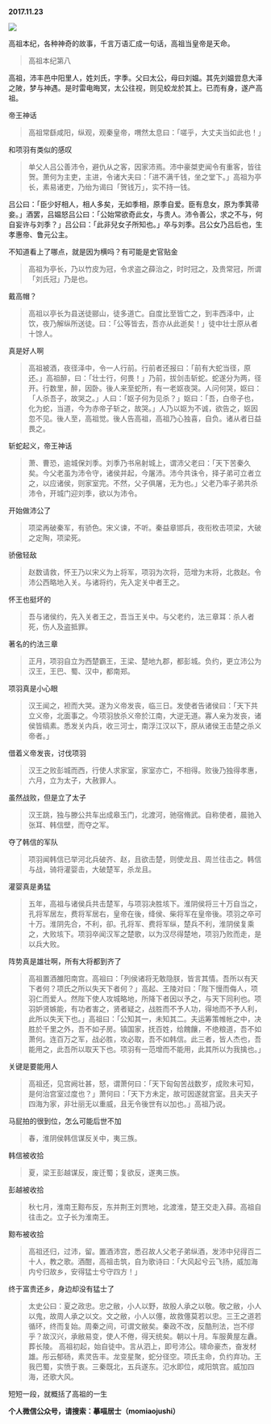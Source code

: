 
          
            
**2017.11.23**



![](//upload-images.jianshu.io/upload_images/51001-188b1d393be5c425.jpg)




高祖本纪，各种神奇的故事，千言万语汇成一句话，高祖当皇帝是天命。
>高祖本纪第八

高祖，沛丰邑中阳里人，姓刘氏，字季。父曰太公，母曰刘媪。其先刘媪尝息大泽之陂，梦与神遇。是时雷电晦冥，太公往视，则见蛟龙於其上。已而有身，遂产高祖。



帝王神话
>高祖常繇咸阳，纵观，观秦皇帝，喟然太息曰：「嗟乎，大丈夫当如此也！」



和项羽有类似的感叹
>单父人吕公善沛令，避仇从之客，因家沛焉。沛中豪桀吏闻令有重客，皆往贺。萧何为主吏，主进，令诸大夫曰：「进不满千钱，坐之堂下。」高祖为亭长，素易诸吏，乃绐为谒曰「贺钱万」，实不持一钱。

吕公曰：「臣少好相人，相人多矣，无如季相，原季自爱。臣有息女，原为季箕帚妾。」酒罢，吕媪怒吕公曰：「公始常欲奇此女，与贵人。沛令善公，求之不与，何自妄许与刘季？」吕公曰：「此非兒女子所知也。」卒与刘季。吕公女乃吕后也，生孝惠帝、鲁元公主。



不知道看上了哪点，就是因为横吗？有可能是史官贴金
>高祖为亭长，乃以竹皮为冠，令求盗之薛治之，时时冠之，及贵常冠，所谓「刘氏冠」乃是也。



戴高帽？
>高祖以亭长为县送徒郦山，徒多道亡。自度比至皆亡之，到丰西泽中，止饮，夜乃解纵所送徒。曰：「公等皆去，吾亦从此逝矣！」徒中壮士原从者十馀人。



真是好人啊
>高祖被酒，夜径泽中，令一人行前。行前者还报曰：「前有大蛇当径，原还。」高祖醉，曰：「壮士行，何畏！」乃前，拔剑击斩蛇。蛇遂分为两，径开。行数里，醉，因卧。後人来至蛇所，有一老妪夜哭。人问何哭，妪曰：「人杀吾子，故哭之。」人曰：「妪子何为见杀？」妪曰：「吾，白帝子也，化为蛇，当道，今为赤帝子斩之，故哭。」人乃以妪为不诚，欲告之，妪因忽不见。後人至，高祖觉。後人告高祖，高祖乃心独喜，自负。诸从者日益畏之。



斩蛇起义，帝王神话
>萧、曹恐，逾城保刘季。刘季乃书帛射城上，谓沛父老曰：「天下苦秦久矣。今父老虽为沛令守，诸侯并起，今屠沛。沛今共诛令，择子弟可立者立之，以应诸侯，则家室完。不然，父子俱屠，无为也。」父老乃率子弟共杀沛令，开城门迎刘季，欲以为沛令。



开始做沛公了
>项梁再破秦军，有骄色。宋义谏，不听。秦益章邯兵，夜衔枚击项梁，大破之定陶，项梁死。



骄傲轻敌
>赵数请救，怀王乃以宋义为上将军，项羽为次将，范增为末将，北救赵。令沛公西略地入关。与诸将约，先入定关中者王之。



怀王也挺坏的
>吾与诸侯约，先入关者王之，吾当王关中。与父老约，法三章耳：杀人者死，伤人及盗抵罪。



著名的约法三章
>正月，项羽自立为西楚霸王，王梁、楚地九郡，都彭城。负约，更立沛公为汉王，王巴、蜀、汉中，都南郑。



项羽真是小心眼
>汉王闻之，袒而大哭。遂为义帝发丧，临三日。发使者告诸侯曰：「天下共立义帝，北面事之。今项羽放杀义帝於江南，大逆无道。寡人亲为发丧，诸侯皆缟素。悉发关内兵，收三河士，南浮江汉以下，原从诸侯王击楚之杀义帝者。」



借着义帝发丧，讨伐项羽
>汉王之败彭城而西，行使人求家室，家室亦亡，不相得。败後乃独得孝惠，六月，立为太子，大赦罪人。



虽然战败，但是立了太子
>汉王跳，独与滕公共车出成皋玉门，北渡河，驰宿脩武。自称使者，晨驰入张耳、韩信壁，而夺之军。



夺了韩信的军队
>项羽闻韩信已举河北兵破齐、赵，且欲击楚，则使龙且、周兰往击之。韩信与战，骑将灌婴击，大破楚军，杀龙且。



灌婴真是勇猛
>五年，高祖与诸侯兵共击楚军，与项羽决胜垓下。淮阴侯将三十万自当之，孔将军居左，费将军居右，皇帝在後，绛侯、柴将军在皇帝後。项羽之卒可十万。淮阴先合，不利，卻。孔将军、费将军纵，楚兵不利，淮阴侯复乘之，大败垓下。项羽卒闻汉军之楚歌，以为汉尽得楚地，项羽乃败而走，是以兵大败。



阵势真是雄壮啊，所有大将都到齐了
>高祖置酒雒阳南宫。高祖曰：「列侯诸将无敢隐朕，皆言其情。吾所以有天下者何？项氏之所以失天下者何？」高起、王陵对曰：「陛下慢而侮人，项羽仁而爱人。然陛下使人攻城略地，所降下者因以予之，与天下同利也。项羽妒贤嫉能，有功者害之，贤者疑之，战胜而不予人功，得地而不予人利，此所以失天下也。」高祖曰：「公知其一，未知其二。夫运筹策帷帐之中，决胜於千里之外，吾不如子房。镇国家，抚百姓，给餽饟，不绝粮道，吾不如萧何。连百万之军，战必胜，攻必取，吾不如韩信。此三者，皆人杰也，吾能用之，此吾所以取天下也。项羽有一范增而不能用，此其所以为我擒也。」



关键是要能用人
>高祖还，见宫阙壮甚，怒，谓萧何曰：「天下匈匈苦战数岁，成败未可知，是何治宫室过度也？」萧何曰：「天下方未定，故可因遂就宫室。且夫天子四海为家，非壮丽无以重威，且无令後世有以加也。」高祖乃说。



马屁拍的很到位，怎么可能后世不加
>春，淮阴侯韩信谋反关中，夷三族。



韩信被收拾
>夏，梁王彭越谋反，废迁蜀；复欲反，遂夷三族。



彭越被收拾
>秋七月，淮南王黥布反，东并荆王刘贾地，北渡淮，楚王交走入薛。高祖自往击之。立子长为淮南王。



黥布被收拾
>高祖还归，过沛，留。置酒沛宫，悉召故人父老子弟纵酒，发沛中兒得百二十人，教之歌。酒酣，高祖击筑，自为歌诗曰：「大风起兮云飞扬，威加海内兮归故乡，安得猛士兮守四方！」



终于富贵还乡，身边却没有猛士了
>太史公曰：夏之政忠。忠之敝，小人以野，故殷人承之以敬。敬之敝，小人以鬼，故周人承之以文。文之敝，小人以僿，故救僿莫若以忠。三王之道若循环，终而复始。周秦之间，可谓文敝矣。秦政不改，反酷刑法，岂不缪乎？故汉兴，承敝易变，使人不倦，得天统矣。朝以十月。车服黄屋左纛。葬长陵。
高祖初起，始自徒中。言从泗上，即号沛公。啸命豪杰，奋发材雄。彤云郁砀，素灵告丰。龙变星聚，蛇分径空。项氏主命，负约弃功。王我巴蜀，实愤于衷。三秦既北，五兵遂东。氾水即位，咸阳筑宫。威加四海，还歌大风。



短短一段，就概括了高祖的一生


**个人微信公众号，请搜索：摹喵居士（momiaojushi）**

          
        